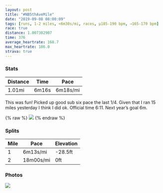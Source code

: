```yaml
---
layout: post
title: "#NB5thAveMile"
date: "2019-09-08 08:00:09"
tags: [runs, 1-2 miles, <6m30s/mi, races, μ185-190 bpm, →165-170 bpm]
race: true
distance: 1.007302907
time: 376
average_heartrate: 168.7
max_heartrate: 186.0
strava: true
---
```


### Stats

| Distance | Time | Pace |
|----------|------|------|
|1.01mi|6m16s|6m18s/mi|

This was fun! Picked up good sub six pace the last 1/4. Given that I ran 15 miles yesterday I think I did ok. Official time 6:11. Next year’s goal 6m.

{% raw %}
<img src='https://maps.googleapis.com/maps/api/staticmap?maptype=roadmap&path=enc:mi{wFz|lbMRJHNNNl@RPP\n@RP^h@r@l@r@\h@PNLPBTR\Jl@XX\HFDFlAn@~AhAl@XRXLDRRDBL?DFJDBFJHLTt@r@PBDD^Lt@l@z@\V@VD@CH@@ICNFd@NV`@h@LBJFLB|BpAhBj@d@b@RFLHRDNLXZVz@JJd@NFHl@LLDXV\RXd@PDLTTRx@X^VTJZZPJPFLB~@bAN?NFl@HNHRTFP^b@ZLLL|@XjAfAPDd@VRZ&key=AIzaSyC1MId7bFpkLXNAaYhBSTb8jLyiSqzbDtM&size=800x800&markers=color:yellow|label:S|40.77735,-73.96318&markers=color:green|label:F|40.76463999999995,-73.97265'>
{% endraw %}

### Splits

| Mile | Pace | Elevation |
|------|------|-----------|
|1|6m13s/mi|-28.5ft|
|2|18m00s/mi|0ft|

### Photos
<img src='https://dgtzuqphqg23d.cloudfront.net/rEjtTLA7i7atwEhuCn2vlu8gdzd7HlR-8hODQdOIuvo-768x576.jpg'>
